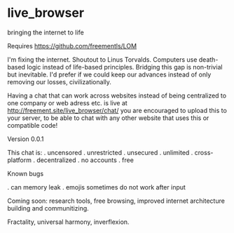 # live_browser
bringing the internet to life

Requires https://github.com/freementls/LOM

I'm fixing the internet. Shoutout to Linus Torvalds. Computers use death-based logic instead of life-based principles. Bridging this gap is non-trivial but inevitable. I'd prefer if we could keep our advances instead of only removing our losses, civilizationally. 

Having a chat that can work across websites instead of being centralized to one company or web adress etc. is live at http://freement.site/live_browser/chat/
you are encouraged to upload this to your server, to be able to chat with any other website that uses this or compatible code!

Version 0.0.1

This chat is: 
. uncensored
. unrestricted
. unsecured
. unlimited
. cross-platform
. decentralized
. no accounts
. free

Known bugs

. can memory leak
. emojis sometimes do not work after input

Coming soon: research tools, free browsing, improved internet architecture building and communitizing.

Fractality, universal harmony, inverflexion.
